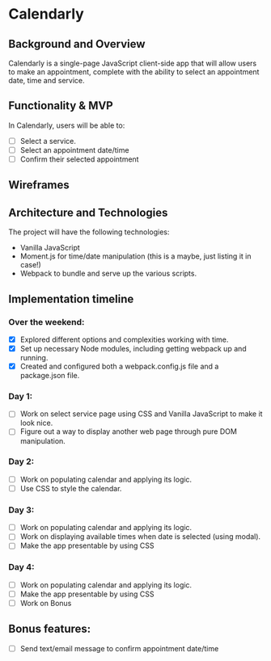 # Calendarly

## Background and Overview

Calendarly is a single-page JavaScript client-side app that will allow users to make an appointment, complete with the ability to select an appointment date, time and service.

## Functionality & MVP

In Calendarly, users will be able to:

- [ ] Select a service.
- [ ] Select an appointment date/time
- [ ] Confirm their selected appointment

## Wireframes




## Architecture and Technologies

The project will have the following technologies:

* Vanilla JavaScript
* Moment.js for time/date manipulation (this is a maybe, just listing it in case!)
* Webpack to bundle and serve up the various scripts.


## Implementation timeline

### Over the weekend:

- [x] Explored different options and complexities working with time.
- [x] Set up necessary Node modules, including getting webpack up and running.
- [x] Created and configured both a webpack.config.js file and a package.json file.

### Day 1:

- [ ] Work on select service page using CSS and Vanilla JavaScript to make it look nice.
- [ ] Figure out a way to display another web page through pure DOM manipulation.

### Day 2:

 - [ ] Work on populating calendar and applying its logic.
 - [ ] Use CSS to style the calendar.

### Day 3:

- [ ] Work on populating calendar and applying its logic.
- [ ] Work on displaying available times when date is selected (using modal).
- [ ] Make the app presentable by using CSS

### Day 4:

- [ ] Work on populating calendar and applying its logic.
- [ ] Make the app presentable by using CSS
- [ ] Work on Bonus

## Bonus features:

- [ ] Send text/email message to confirm appointment date/time
